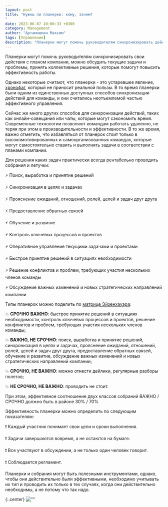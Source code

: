 ```yaml
---
layout: post
title: "​​Нужны ли планерки: кому, зачем?
"
date: 2023-06-07 10:00:33 +0300
category: Management
author: "Артамошкин Максим"
tags: [Управление]
description: "Планерки могут помочь руководителям синхронизировать действия с планом компании, но они не всегда необходимы и могут быть заменены онлайн-совещаниями или чатами. Важно проводить планерки только в высокомотивированных командах и для решения конкретных задач, которые требуют участия нескольких членов команды. Планерки могут быть разных типов и их эффективность можно определить по показателям, таким как понимание целей и сроков, своевременное выполнение задач, участие всех участников и соблюдение регламента."
---
```




Планерки могут помочь руководителям синхронизировать свои действия с планом компании, можно обсудить текущие задачи и проблемы, принять коллективные решения, которые помогут повысить эффективность работы.

Однако некоторые считают, что планерки - это устаревшее явление, [хронофаг](https://time-blog.ru/hronofagi/), который не приносит реальной пользы. В то время планерки были одним из единственных доступных способов синхронизации действий для команды, и они считались неотъемлемой частью эффективного управления.

<!-- more -->

Сейчас же много других способов для синхронизации действий, таких как онлайн-совещания или чаты, которые могут сэкономить время. Современные технологии позволяют командам работать удаленно, не теряя при этом в производительности и эффективности. В то же время, важно отметить, что избавляться от планерок стоит только в высокомотивированных и самоорганизованных командах, которые могут самостоятельно ставить и выполнять задачи в соответствии с планами компании.

Для решения каких задач практически всегда рентабельно проводить собрания и летучки:

⚡️ Поиск, выработка и принятие решений

⚡️ Синхронизация в целях и задачах

⚡️ Прояснение ожиданий, отношений, ролей, целей и задач друг друга

⚡️ Предоставление обратных связей

⚡️ Обучение и развитие

⚡️ Контроль ключевых процессов и проектов

⚡️ Оперативное управление текущими задачами и проектами

⚡️ Быстрое принятие решений в ситуациях необходимости

⚡️ Решение конфликтов и проблем, требующих участия нескольких членов команды

⚡️ Обсуждение важных изменений и новых стратегических направлений компании


Типы планерок можно поделить по [матрице Эйзенхауэра](https://ru.wikipedia.org/wiki/Матрица_Эйзенхауэр):

💥 **СРОЧНО ВАЖНО**: быстрое принятие решений в ситуациях необходимости, контроль ключевых процессов и проектов, решение конфликтов и проблем, требующих участия нескольких членов команды;

💥 **ВАЖНО, НЕ СРОЧНО**: поиск, выработка и принятие решений, синхронизация в целях и задачах, прояснение ожиданий, отношений, ролей, целей и задач друг друга, предоставление обратных связей, обучение и развитие, обсуждение важных изменений и новых стратегических направлений компании;

💥 **СРОЧНО, НЕ ВАЖНО**: можно отнести дейлики, регулярные разборы полетов;

💥 **НЕ СРОЧНО, НЕ ВАЖНО**: проводить не стоит.

При этом, эффективное соотношение двух классов собраний ВАЖНО / СРОЧНО должно быть в районе 30% / 70%

Эффективность планерки можно определить по следующим показателям:

❗️ Каждый участник понимает свои цели и сроки выполнения.

❗️ Задачи завершаются вовремя, а не остаются на бумаге.

❗️ Все участвуют в обсуждении, а не только один человек говорит.

❗️ Соблюдается регламент.

Планерки и собрания могут быть полезными инструментами, однако, чтобы они действительно были эффективными, необходимо учитывать их тип и проводить их только в тех случаях, когда они действительно необходимы, а не потому что так надо.

{:.center}
![""](https://blog.zverit.com/assets/meetings-matrix.jpg)
